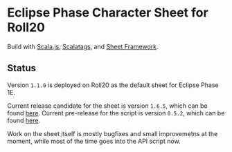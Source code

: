 Eclipse Phase Character Sheet for Roll20
========================================

Build with [Scala.js](https://www.scala-js.org/), [Scalatags](http://www.lihaoyi.com/scalatags/), and [Sheet Framework](https://github.com/Bathtor/sheet-framework).

Status
------

Version `1.1.0` is deployed on Roll20 as the default sheet for Eclipse Phase 1E.

Current release candidate for the sheet is version `1.6.5`, which can be found [here](https://github.com/Bathtor/roll20-character-sheets/tree/cf6a347a0c0564947561067002677a286934c4ed/Eclipse%20Phase%20Alternate).
Current pre-release for the script is version `0.5.2`, which can be found [here](https://github.com/Bathtor/EPSheet/releases/tag/script-v0.5.2).

Work on the sheet itself is mostly bugfixes and small improvemetns at the moment, while most of the time goes into the API script now.